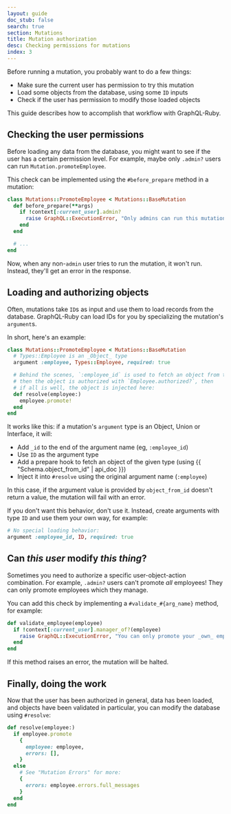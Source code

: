 ```yaml
---
layout: guide
doc_stub: false
search: true
section: Mutations
title: Mutation authorization
desc: Checking permissions for mutations
index: 3
---
```


Before running a mutation, you probably want to do a few things:

- Make sure the current user has permission to try this mutation
- Load some objects from the database, using some `ID` inputs
- Check if the user has permission to modify those loaded objects

This guide describes how to accomplish that workflow with GraphQL-Ruby.

## Checking the user permissions

Before loading any data from the database, you might want to see if the user has a certain permission level. For example, maybe only `.admin?` users can run `Mutation.promoteEmployee`.

This check can be implemented using the `#before_prepare` method in a mutation:

```ruby
class Mutations::PromoteEmployee < Mutations::BaseMutation
  def before_prepare(**args)
    if !context[:current_user].admin?
      raise GraphQL::ExecutionError, "Only admins can run this mutation"
    end
  end

  # ...
end
```

Now, when any non-`admin` user tries to run the mutation, it won't run. Instead, they'll get an error in the response.

## Loading and authorizing objects

Often, mutations take `ID`s as input and use them to load records from the database. GraphQL-Ruby can load IDs for you by specializing the mutation's `argument`s.

In short, here's an example:


```ruby
class Mutations::PromoteEmployee < Mutations::BaseMutation
  # Types::Employee is an _Object_ type
  argument :employee, Types::Employee, required: true

  # Behind the scenes, `:employee_id` is used to fetch an object from the database,
  # then the object is authorized with `Employee.authorized?`, then
  # if all is well, the object is injected here:
  def resolve(employee:)
    employee.promote!
  end
end
```

It works like this: if a mutation's `argument` type is an Object, Union or Interface, it will:

- Add `_id` to the end of the argument name (eg, `:employee_id`)
- Use `ID` as the argument type
- Add a prepare hook to fetch an object of the given type (using {{ "Schema.object_from_id" | api_doc }})
- Inject it into `#resolve` using the original argument name (`:employee`)

In this case, if the argument value is provided by `object_from_id` doesn't return a value, the mutation will fail with an error.

If you don't want this behavior, don't use it. Instead, create arguments with type `ID` and use them your own way, for example:

```ruby
# No special loading behavior:
argument :employee_id, ID, required: true
```

## Can _this user_ modify _this thing_?

Sometimes you need to authorize a specific user-object-action combination. For example, `.admin?` users can't promote _all_ employees! They can only promote employees which they manage.

You can add this check by implementing a `#validate_#{arg_name}` method, for example:

```ruby
def validate_employee(employee)
  if !context[:current_user].manager_of?(employee)
    raise GraphQL::ExecutionError, "You can only promote your _own_ employees"
  end
end
```

If this method raises an error, the mutation will be halted.

## Finally, doing the work

Now that the user has been authorized in general, data has been loaded, and objects have been validated in particular, you can modify the database using `#resolve`:

```ruby
def resolve(employee:)
  if employee.promote
    {
      employee: employee,
      errors: [],
    }
  else
    # See "Mutation Errors" for more:
    {
      errors: employee.errors.full_messages
    }
  end
end
```
